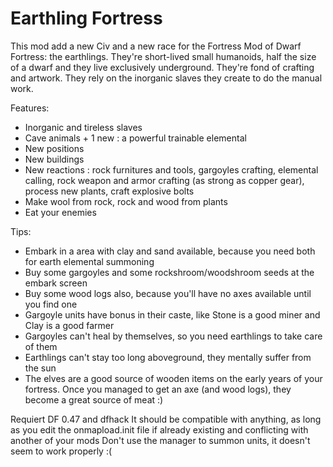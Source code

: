 # Earthling Fortress
This mod add a new Civ and a new race for the Fortress Mod of Dwarf Fortress: the earthlings.
They're short-lived small humanoids, half the size of a dwarf and they live exclusively underground. They're fond of crafting and artwork. They rely on the inorganic slaves they create to do the manual work.

Features:
- Inorganic and tireless slaves
- Cave animals + 1 new : a powerful trainable elemental
- New positions
- New buildings
- New reactions : rock furnitures and tools, gargoyles crafting, elemental calling, rock weapon and armor crafting (as strong as copper gear), process new plants, craft explosive bolts
- Make wool from rock, rock and wood from plants
- Eat your enemies

Tips:
- Embark in a area with clay and sand available, because you need both for earth elemental summoning
- Buy some gargoyles and some rockshroom/woodshroom seeds at the embark screen
- Buy some wood logs also, because you'll have no axes available until you find one
- Gargoyle units have bonus in their caste, like Stone is a good miner and Clay is a good farmer
- Gargoyles can't heal by themselves, so you need earthlings to take care of them
- Earthlings can't stay too long aboveground, they mentally suffer from the sun
- The elves are a good source of wooden items on the early years of your fortress. Once you managed to get an axe (and wood logs), they become a great source of meat :)

Requiert DF 0.47 and dfhack
It should be compatible with anything, as long as you edit the onmapload.init file if already existing and conflicting with another of your mods
Don't use the manager to summon units, it doesn't seem to work properly :(